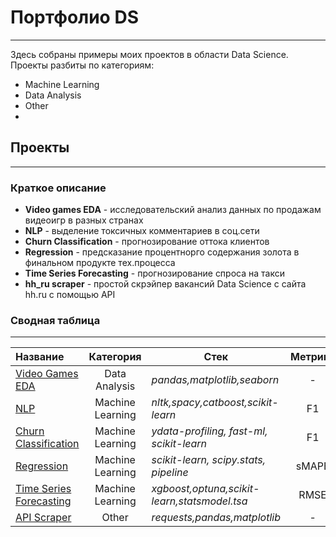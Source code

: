 # Портфолио DS
___
Здесь собраны примеры моих проектов в области Data Science.
Проекты разбиты по категориям:
- Machine Learning 
- Data Analysis
- Other
- 
## Проекты
___
### Краткое описание
- **Video games EDA** - исследовательский анализ данных по продажам видеоигр в разных странах
- **NLP** - выделение токсичных комментариев в соц.сети
- **Churn Classification** - прогнозирование оттока клиентов
- **Regression** - предсказание процентнорго содержания золота в финальном продукте тех.процесса
- **Time Series Forecasting** - прогнозирование спроса на такси
- **hh_ru scraper** - простой скрэйпер вакансий Data Science с сайта hh.ru с помощью API

### Сводная таблица
___
| Название | Категория | Стек | Метрика |
|:-----------------| :------: | ------ |:------:|
| [Video Games EDA](https://github.com/dmitryamel/portfolio/blob/main/EDA/EDA.ipynb])| Data Analysis|*pandas,matplotlib,seaborn*|-
| [NLP](https://github.com/dmitryamel/portfolio/tree/main/NLP) | Machine Learning|*nltk,spacy,catboost,scikit-learn*|F1||
| [Churn Classification](https://github.com/dmitryamel/portfolio/tree/main/Churn%20Classification)| Machine Learning | *ydata-profiling, fast-ml, scikit-learn*| F1| 
| [Regression](https://github.com/dmitryamel/portfolio/tree/main/Regression) | Machine Learning |*scikit-learn, scipy.stats, pipeline*| sMAPE| 
| [Time Series Forecasting](https://github.com/dmitryamel/portfolio/tree/main/Time%20Series%20Forecasting)|Machine Learning|*xgboost,optuna,scikit-learn,statsmodel.tsa*|RMSE
| [API Scraper](https://github.com/dmitryamel/portfolio/tree/main/HH%20API%20Scraper)|Other|*requests,pandas,matplotlib*|-

```
